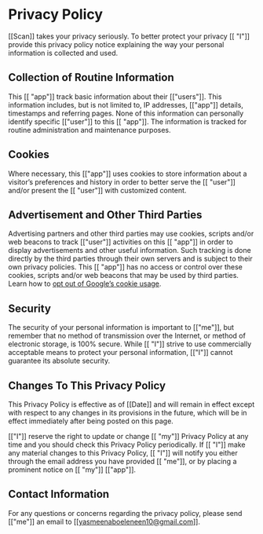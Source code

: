 # Privacy Policy

[[Scan]] takes your privacy seriously. To better protect your privacy [[ "I"]] provide this privacy policy notice explaining the way your personal information is collected and used.


## Collection of Routine Information

This [[ "app"]] track basic information about their [["users"]]. This information includes, but is not limited to, IP addresses, [["app"]] details, timestamps and referring pages. None of this information can personally identify specific [["user"]] to this [[ "app"]]. The information is tracked for routine administration and maintenance purposes.


## Cookies

Where necessary, this [["app"]] uses cookies to store information about a visitor’s preferences and history in order to better serve the [[ "user"]] and/or present the [[ "user"]] with customized content.


## Advertisement and Other Third Parties

Advertising partners and other third parties may use cookies, scripts and/or web beacons to track [["user"]] activities on this [[ "app"]] in order to display advertisements and other useful information. Such tracking is done directly by the third parties through their own servers and is subject to their own privacy policies. This [[ "app"]] has no access or control over these cookies, scripts and/or web beacons that may be used by third parties. Learn how to [opt out of Google’s cookie usage](http://www.google.com/privacy_ads.html).


 
## Security

The security of your personal information is important to [["me"]], but remember that no method of transmission over the Internet, or method of electronic storage, is 100% secure. While [[ "I"]] strive to use commercially acceptable means to protect your personal information, [["I"]] cannot guarantee its absolute security.


## Changes To This Privacy Policy

This Privacy Policy is effective as of [[Date]] and will remain in effect except with respect to any changes in its provisions in the future, which will be in effect immediately after being posted on this page.

[["I"]] reserve the right to update or change [[ "my"]] Privacy Policy at any time and you should check this Privacy Policy periodically. If [[ "I"]] make any material changes to this Privacy Policy, [[ "I"]] will notify you either through the email address you have provided [[ "me"]], or by placing a prominent notice on [[ "my"]] [["app"]].


## Contact Information

For any questions or concerns regarding the privacy policy, please send [["me"]] an email to [[yasmeenaboeleneen10@gmail.com]].
